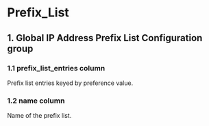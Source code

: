 # Prefix_List

## 1. Global IP Address Prefix List Configuration group

### 1.1 prefix_list_entries column

Prefix list entries keyed by preference value.

### 1.2 name column

Name of the prefix list.

